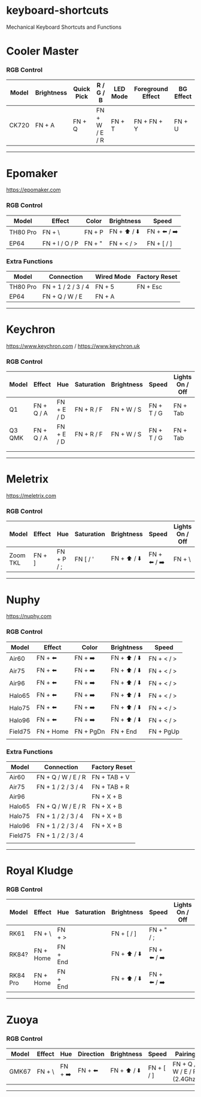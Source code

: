 # keyboard-shortcuts

Mechanical Keyboard Shortcuts and Functions

# Cooler Master

### RGB Control

| Model | Brightness | Quick Pick | R / G / B      | LED Mode | Foreground Effect | BG Effect |
|-------|------------|------------|----------------|----------|-------------------|-----------|
| CK720 | FN + A     | FN + Q     | FN + W / E / R | FN + T   | FN + FN + Y       | FN + U    |

----------------------------------------------

# Epomaker

https://epomaker.com

### RGB Control

| Model    | Effect         | Color  | Brightness   | Speed        |
|----------|----------------|--------|--------------|--------------|
| TH80 Pro | FN + \         | FN + P | FN + ⬆️ / ⬇️ | FN + ⬅️ / ➡️ |
| EP64     | FN + I / O / P | FN + " | FN + < / >   | FN + [ / ]   |

### Extra Functions

| Model    | Connection         | Wired Mode | Factory Reset |
|----------|--------------------|------------|---------------|
| TH80 Pro | FN + 1 / 2 / 3 / 4 | FN + 5     | FN + Esc      |
| EP64     | FN + Q / W / E     | FN + A     |               |

----------------------------------------------

# Keychron

https://www.keychron.com / https://www.keychron.uk

### RGB Control

| Model  | Effect     | Hue        | Saturation | Brightness | Speed      | Lights On / Off |
|--------|------------|------------|------------|------------|------------|-----------------|
| Q1     | FN + Q / A | FN + E / D | FN + R / F | FN + W / S | FN + T / G | FN + Tab        |
| Q3 QMK | FN + Q / A | FN + E / D | FN + R / F | FN + W / S | FN + T / G | FN + Tab        |
|        |            |            |            |            |            |                 |
|        |            |            |            |            |            |                 |

----------------------------------------------

# Meletrix

https://meletrix.com

### RGB Control

| Model    | Effect | Hue        | Saturation | Brightness   | Speed        | Lights On / Off |
|----------|--------|------------|------------|--------------|--------------|-----------------|
| Zoom TKL | FN + ] | FN + P / ; | FN [ / '   | FN + ⬆️ / ⬇️ | FN + ⬅️ / ➡️ | FN + \          |

----------------------------------------------

# Nuphy

https://nuphy.com

### RGB Control

| Model   | Effect    | Color     | Brightness   | Speed      |
|---------|-----------|-----------|--------------|------------|
| Air60   | FN + ⬅️   | FN + ➡️   | FN + ⬆️ / ⬇️ | FN + < / > |
| Air75   | FN + ⬅️   | FN + ➡️   | FN + ⬆️ / ⬇️ | FN + < / > |
| Air96   | FN + ⬅️   | FN + ➡️   | FN + ⬆️ / ⬇️ | FN + < / > |
| Halo65  | FN + ⬅️   | FN + ➡️   | FN + ⬆️ / ⬇️ | FN + < / > |
| Halo75  | FN + ⬅️   | FN + ➡️   | FN + ⬆️ / ⬇️ | FN + < / > |
| Halo96  | FN + ⬅️   | FN + ➡️   | FN + ⬆️ / ⬇️ | FN + < / > |
| Field75 | FN + Home | FN + PgDn | FN + End     | FN + PgUp  |
|         |           |           |              |            |

### Extra Functions

| Model   | Connection         | Factory Reset |
|---------|--------------------|---------------|
| Air60   | FN + Q / W / E / R | FN + TAB + V  |
| Air75   | FN + 1 / 2 / 3 / 4 | FN + TAB + R  |
| Air96   |                    | FN + X + B    |
| Halo65  | FN + Q / W / E / R | FN + X + B    |
| Halo75  | FN + 1 / 2 / 3 / 4 | FN + X + B    |
| Halo96  | FN + 1 / 2 / 3 / 4 | FN + X + B    |
| Field75 | FN + 1 / 2 / 3 / 4 |               |
|         |                    |               |

----------------------------------------------

# Royal Kludge

### RGB Control

| Model    | Effect    | Hue      | Saturation | Brightness   | Speed        | Lights On / Off |
|----------|-----------|----------|------------|--------------|--------------|-----------------|
| RK61     | FN + \    | FN + >   |            | FN + [ / ]   | FN + " / ;   |                 |
| RK84?    | FN + Home | FN + End |            | FN + ⬆️ / ⬇️ | FN + ⬅️ / ➡️ |                 |
| RK84 Pro | FN + Home | FN + End |            | FN + ⬆️ / ⬇️ | FN + ⬅️ / ➡️ |                 |

----------------------------------------------

# Zuoya

### RGB Control

| Model | Effect  | Hue     | Direction | Brightness   | Speed      | Pairing                     |
|-------|---------|---------|-----------|--------------|------------|-----------------------------|
| GMK67 | FN + \\ | FN + ➡️ | FN + ⬅️   | FN + ⬆️ / ⬇️ | FN + [ / ] | FN + Q / W / E / R (2.4Ghz) |

----------------------------------------------

